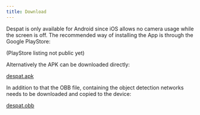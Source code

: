 ```yaml
---
title: Download
---
```


Despat is only available for Android since iOS allows no camera usage while the screen is off.
The recommended way of installing the App is through the Google PlayStore:

(PlayStore listing not public yet)

Alternatively the APK can be downloaded directly:

[despat.apk](/download/despat.apk)

In addition to that the OBB file, containing the object detection networks needs to be downloaded and copied to the device:

[despat.obb](/download/despat.obb)


